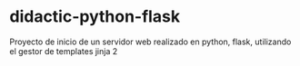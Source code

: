 # didactic-python-flask
Proyecto de inicio de un servidor web realizado en python, flask, utilizando el gestor de templates jinja 2
